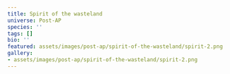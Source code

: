```yaml
---
title: Spirit of the wasteland
universe: Post-AP
species: ''
tags: []
bio: ''
featured: assets/images/post-ap/spirit-of-the-wasteland/spirit-2.png
gallery:
- assets/images/post-ap/spirit-of-the-wasteland/spirit-2.png
---
```

